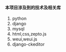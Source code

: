 #### 本项目涉及到的技术及相关库
1. python
2. django
3. mysql
4. html,css,zepto.js
5. weui,weui.js
6. django-ckeditor